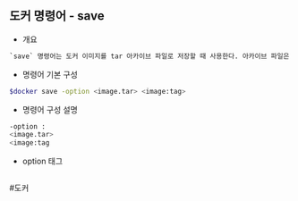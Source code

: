 ## 도커 명령어 - save

- 개요
```txt
`save` 명령어는 도커 이미지를 tar 아카이브 파일로 저장할 때 사용한다. 아카이브 파일은 이미자와 해당 레이어를 저장하고, 후에 다른 도커 호스트로 복사하거나 이관할 때 사용한다.
```

- 명령어 기본 구성
```bash
$docker save -option <image.tar> <image:tag>
```

- 명령어 구성 설명
```bash
-option : 
<image.tar>
<image:tag
```

- option 태그
```bash

```

#도커